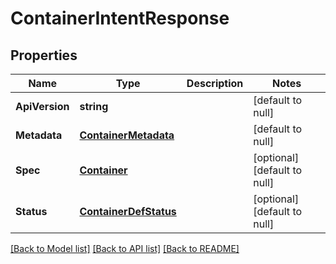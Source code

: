# ContainerIntentResponse

## Properties
Name | Type | Description | Notes
------------ | ------------- | ------------- | -------------
**ApiVersion** | **string** |  | [default to null]
**Metadata** | [**ContainerMetadata**](container_metadata.md) |  | [default to null]
**Spec** | [**Container**](container.md) |  | [optional] [default to null]
**Status** | [**ContainerDefStatus**](container_def_status.md) |  | [optional] [default to null]

[[Back to Model list]](../README.md#documentation-for-models) [[Back to API list]](../README.md#documentation-for-api-endpoints) [[Back to README]](../README.md)
